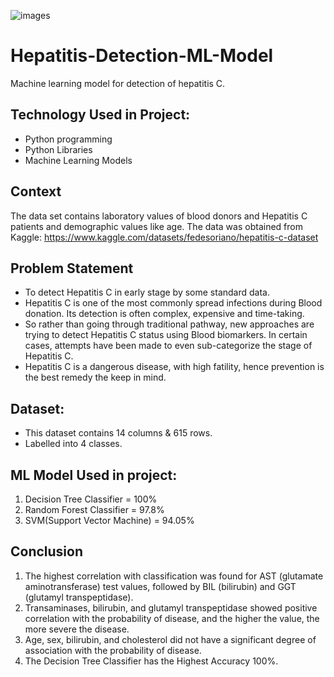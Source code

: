 ![images](https://user-images.githubusercontent.com/109715598/215065481-560a125a-a261-4773-9cb8-eb4794b17dcf.jpg)


# Hepatitis-Detection-ML-Model
Machine learning model for detection of hepatitis C.
## Technology Used in Project:
- Python programming
- Python Libraries 
- Machine Learning Models
## Context
The data set contains laboratory values of blood donors and Hepatitis C patients and demographic values like age. The data was obtained from Kaggle: https://www.kaggle.com/datasets/fedesoriano/hepatitis-c-dataset
## Problem Statement 
- To detect Hepatitis C in early stage by some standard data.
- Hepatitis C is one of the most commonly spread infections during Blood donation. Its detection is often complex, expensive and time-taking.
- So rather than going through traditional pathway, new approaches are trying to detect Hepatitis C status using Blood biomarkers. In certain cases, attempts have been made to even sub-categorize the stage of Hepatitis C.
- Hepatitis C is a dangerous disease, with high fatility, hence prevention is the best remedy the keep in mind.
## Dataset:
- This dataset contains 14 columns & 615 rows.
- Labelled into 4 classes.
## ML Model Used in project:
1) Decision Tree Classifier = 100%
2) Random Forest Classifier = 97.8%
3) SVM(Support Vector Machine) = 94.05%
## Conclusion
1) The highest correlation with classification was found for AST (glutamate aminotransferase) test values, followed by BIL (bilirubin) and GGT (glutamyl transpeptidase).
2) Transaminases, bilirubin, and glutamyl transpeptidase showed positive correlation with the probability of disease, and the higher the value, the more severe the disease.
3) Age, sex, bilirubin, and cholesterol did not have a significant degree of association with the probability of disease.
4) The Decision Tree Classifier has the Highest Accuracy 100%.

